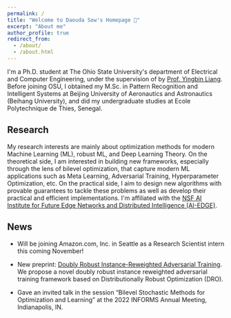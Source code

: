 ```yaml
---
permalink: /
title: "Welcome to Daouda Sow's Homepage 🤗"
excerpt: "About me"
author_profile: true
redirect_from: 
  - /about/
  - /about.html
---
```


I'm a Ph.D. student at The Ohio State University's department of Electrical and Computer Engineering, under the supervision of by [Prof. Yingbin Liang](https://sites.google.com/view/yingbinliang/home). 
Before joining OSU, I obtained my M.Sc. in Pattern Recognition and Intelligent Systems at 
Beijing University of Aeronautics and Astronautics (Beihang University), and did my undergraduate studies at Ecole Polytechnique de Thies, Senegal. 

## Research 
My research interests are mainly about optimization methods for modern Machine Learning (ML), robust ML, and Deep Learning Theory. 
On the theoretical side, I am interested in building new frameworks, especially through the lens of bilevel optimization, 
that capture modern ML applications such as Meta Learning, Adversarial Training, Hyperparameter Optimization, etc. 
On the practical side, I aim to design new algorithms with provable guarantees to tackle these problems as well as develop their practical and efficient implementations. 
I'm affiliated with the [NSF AI Institute for Future Edge Networks and Distributed Intelligence (AI-EDGE)](https://aiedge.osu.edu/). 

## News 

[//]: # (August 2023 - started here)
- Will be joining Amazon.com, Inc. in Seattle as a Research Scientist intern this coming November!  


- New preprint: [Doubly Robust Instance-Reweighted Adversarial Training](https://arxiv.org/abs/2308.00311). We propose a novel doubly robust instance reweighted adversarial training framework based on Distributionally Robust Optimization (DRO). 


- Gave an invited talk in the session “Bilevel Stochastic Methods for Optimization and Learning” at the 2022 INFORMS Annual Meeting, Indianapolis, IN. 

